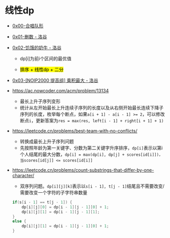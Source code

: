 # 线性dp

- [0x00-合唱队形](https://www.luogu.com.cn/problem/P1091)

- [0x01-删数 - 洛谷](https://www.luogu.com.cn/problem/P2426)

- [0x02-饥饿的奶牛 - 洛谷](https://www.luogu.com.cn/problem/P1868)
  
  - dp[i]为前i个区间的最优值
  
  - <mark>排序 + 线性dp + 二分</mark>

- [0x03-[NOIP2000 提高组] 乘积最大 - 洛谷](https://www.luogu.com.cn/problem/P1018)

- https://ac.nowcoder.com/acm/problem/13134
  - 最长上升子序列变形
  - 统计从左开始最长上升连续子序列的长度以及从右侧开始最长连续下降子序列的长度，枚举每个断点，如果`a[i + 1] - a[i - 1] >= 2`，可以修改断点`i`，更新答案为`res = max(res, left[i - 1] + right[i + 1] + 1)`
- https://leetcode.cn/problems/best-team-with-no-conflicts/
  - 转换成最长上升子序列问题
  - 先按照年龄为第一关键字、分数为第二关键字升序排序，`dp[i]`表示以第i个人结尾的最大分数，`dp[i] = max(dp[i], dp[j] + scores[id[i]])，当scores[id[j]] <= scores[id[i]]`
- https://leetcode.cn/problems/count-substrings-that-differ-by-one-character/
  - 双序列问题。`dp[i][j][k]`表示以`s[i - 1], t[j - 1]`结尾且不需要改变/需要改变一个字符的子字符串数量
  ```cpp
  if(s[i - 1] == t[j - 1]) {
      dp[i][j][0] = dp[i - 1][j - 1][0] + 1;
      dp[i][j][1] = dp[i - 1][j - 1][1];
  }
  else {
      dp[i][j][1] = dp[i - 1][j - 1][0] + 1;
  }
  ```

